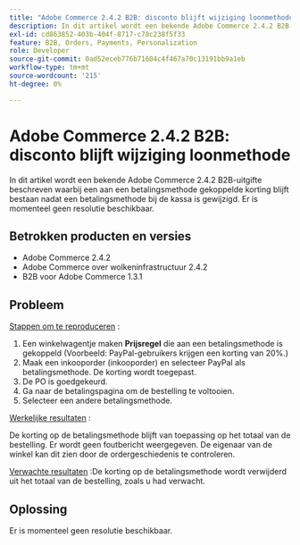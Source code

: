 ```yaml
---
title: "Adobe Commerce 2.4.2 B2B: disconto blijft wijziging loonmethode"
description: In dit artikel wordt een bekende Adobe Commerce 2.4.2 B2B-uitgifte beschreven waarbij een aan een betalingsmethode gekoppelde korting blijft bestaan nadat een betalingsmethode bij de kassa is gewijzigd. Er is momenteel geen resolutie beschikbaar.
exl-id: cd863852-403b-404f-8717-c78c238f5f33
feature: B2B, Orders, Payments, Personalization
role: Developer
source-git-commit: 0ad52eceb776b71604c4f467a70c13191bb9a1eb
workflow-type: tm+mt
source-wordcount: '215'
ht-degree: 0%

---
```


# Adobe Commerce 2.4.2 B2B: disconto blijft wijziging loonmethode

In dit artikel wordt een bekende Adobe Commerce 2.4.2 B2B-uitgifte beschreven waarbij een aan een betalingsmethode gekoppelde korting blijft bestaan nadat een betalingsmethode bij de kassa is gewijzigd. Er is momenteel geen resolutie beschikbaar.

## Betrokken producten en versies

* Adobe Commerce 2.4.2
* Adobe Commerce over wolkeninfrastructuur 2.4.2
* B2B voor Adobe Commerce 1.3.1


## Probleem

<u>Stappen om te reproduceren</u> :

1. Een winkelwagentje maken **Prijsregel** die aan een betalingsmethode is gekoppeld (Voorbeeld: PayPal-gebruikers krijgen een korting van 20%.)
1. Maak een inkooporder (inkooporder) en selecteer PayPal als betalingsmethode. De korting wordt toegepast.
1. De PO is goedgekeurd.
1. Ga naar de betalingspagina om de bestelling te voltooien.
1. Selecteer een andere betalingsmethode.

<u>Werkelijke resultaten</u> :

De korting op de betalingsmethode blijft van toepassing op het totaal van de bestelling.  Er wordt geen foutbericht weergegeven. De eigenaar van de winkel kan dit zien door de ordergeschiedenis te controleren.

<u>Verwachte resultaten</u> :De korting op de betalingsmethode wordt verwijderd uit het totaal van de bestelling, zoals u had verwacht.

## Oplossing

Er is momenteel geen resolutie beschikbaar.
